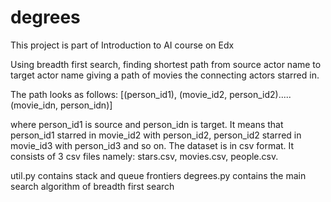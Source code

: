 # degrees

This project is part of Introduction to AI course on Edx

Using breadth first search, finding shortest path from source actor name to target actor name giving a path of movies the connecting actors starred in. 

The path looks as follows:
[(person_id1), (movie_id2, person_id2).....(movie_idn, person_idn)] 

where person_id1 is source and person_idn is target. It means that person_id1 starred in movie_id2 with person_id2, person_id2 starred in movie_id3 with person_id3 and so on. 
The dataset is in csv format. It consists of 3 csv files namely: stars.csv, movies.csv, people.csv.

util.py contains stack and queue frontiers
degrees.py contains the main search algorithm of breadth first search

